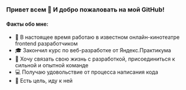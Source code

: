 ### Привет всем 👋 И добро пожаловать на мой GitHub!

#### Факты обо мне:

- :briefcase: В настоящее время работаю в известном онлайн-кинотеатре frontend разработчиком
- :mortar_board: Закончил курс по веб-разработке от Яндекс.Практикума
- :office: Хочу связать свою жизнь с разработкой, присоединиться к сильной и опытной команде
- :computer: Получаю удовольствие от процесса написания кода
- :running: Есть цель, иду к ней 
